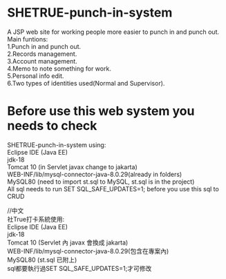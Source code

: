 # SHETRUE-punch-in-system
A JSP web site for working people more easier to punch in and punch out.  
Main funtions:   
1.Punch in and punch out.  
2.Records management.  
3.Account management.  
4.Memo to note something for work.  
5.Personal info edit.  
6.Two types of identities used(Normal and Supervisor).  

# Before use this web system you needs to check 
  
SHETRUE-punch-in-system using:  
Eclipse IDE (Java EE)  
jdk-18  
Tomcat 10 (in Servlet javax change to jakarta)  
WEB-INF/lib/mysql-connector-java-8.0.29(already in folders)  
MySQL80 (need to import st.sql to MySQL, st.sql is in the project)  
All sql needs to run SET SQL_SAFE_UPDATES=1; before you use this sql to CRUD  
  
//中文  
社True打卡系統使用:  
Eclipse IDE (Java EE)  
jdk-18  
Tomcat 10 (Servlet 內 javax 會換成 jakarta)  
WEB-INF/lib/mysql-connector-java-8.0.29(包含在專案內)  
MySQL80 (st.sql 已附上)  
sql都要執行過SET SQL_SAFE_UPDATES=1;才可修改  
